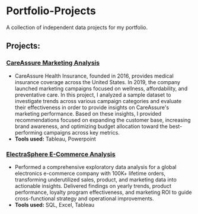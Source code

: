 # Portfolio-Projects
A collection of independent data projects for my portfolio.

## Projects: 
### [CareAssure Marketing Analysis](https://github.com/bazi-imran/Portfolio-Projects/tree/main/CareAssure-Marketing-Analysis)
* CareAssure Health Insurance, founded in 2016, provides medical insurance coverage across the United States. In 2019, the company launched marketing campaigns focused on wellness, affordability, and preventative care. In this project, I analyzed a sample dataset to investigate trends across various campaign categories and evaluate their effectiveness in order to provide insights on CareAssure's marketing performance. Based on these insights, I provided recommendations focused on expanding the customer base, increasing brand awareness, and optimizing budget allocation toward the best-performing campaigns across key metrics.
*  **Tools used:** Tableau, Powerpoint

### [ElectraSphere E-Commerce Analysis](https://github.com/bazi-imran/Portfolio-Projects/blob/main/Reporting%20and%20Dashboards/ElectraSphere-Sales-Analysis/README.md)
* Performed a comprehensive exploratory data analysis for a global electronics e-commerce company with 100K+ lifetime orders, transforming underutilized sales, product, and marketing data into actionable insights. Delivered findings on yearly trends, product performance, loyalty program effectiveness, and marketing ROI to guide cross-functional strategy and operational improvements.
* **Tools used:** SQL, Excel, Tableau


